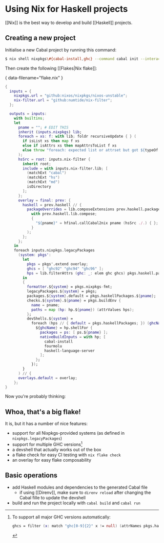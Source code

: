 # Using Nix for Haskell projects

[[Nix]] is the best way to develop and build [[Haskell]] projects.

## Creating a new project

Initialise a new Cabal project by running this command:

```bash
$ nix shell nixpkgs\#{cabal-install,ghc} --command cabal init --interactive
```

Then create the following [[Flakes|Nix flake]]:

{ data-filename="flake.nix" }
```nix
{
  inputs = {
    nixpkgs.url = "github:nixos/nixpkgs/nixos-unstable";
    nix-filter.url = "github:numtide/nix-filter";
  };

  outputs = inputs:
    with builtins;
    let
      pname = ""; # EDIT THIS
      inherit (inputs.nixpkgs) lib;
      foreach = xs: f: with lib; foldr recursiveUpdate { } (
        if isList xs then map f xs
        else if isAttrs xs then mapAttrsToList f xs
        else throw "foreach: expected list or attrset but got ${typeOf xs}"
      );
      hsSrc = root: inputs.nix-filter {
        inherit root;
        include = with inputs.nix-filter.lib; [
          (matchExt "cabal")
          (matchExt "hs")
          (matchExt "md")
          isDirectory
        ];
      };
      overlay = final: prev: {
        haskell = prev.haskell // {
          packageOverrides = lib.composeExtensions prev.haskell.packageOverrides (hfinal: hprev:
            with prev.haskell.lib.compose;
            {
              "${pname}" = hfinal.callCabal2nix pname (hsSrc ./.) { };
            }
          );
        };
      };
    in
    foreach inputs.nixpkgs.legacyPackages
      (system: pkgs':
        let
          pkgs = pkgs'.extend overlay;
          ghcs = [ "ghc92" "ghc94" "ghc96" ];
          hps = lib.filterAttrs (ghc: _: elem ghc ghcs) pkgs.haskell.packages;
        in
        {
          formatter.${system} = pkgs.nixpkgs-fmt;
          legacyPackages.${system} = pkgs;
          packages.${system}.default = pkgs.haskellPackages.${pname};
          checks.${system}.${pname} = pkgs.buildEnv {
            name = pname;
            paths = map (hp: hp.${pname}) (attrValues hps);
          };
          devShells.${system} =
            foreach (hps // { default = pkgs.haskellPackages; }) (ghcName: hp: {
              ${ghcName} = hp.shellFor {
                packages = ps: [ ps.${pname} ];
                nativeBuildInputs = with hp; [
                  cabal-install
                  fourmolu
                  haskell-language-server
                ];
              };
            });
        }
      ) // {
      overlays.default = overlay;
    };
}
```

Now you're probably thinking:

## Whoa, that's a big flake!

It is, but it has a number of nice features:
 - support for all Nixpkgs-provided systems (as defined in `nixpkgs.legacyPackages`)
 - support for multiple GHC versions[^1]
 - a devshell that actually works out of the box
 - a flake check for easy CI testing with `nix flake check`
 - an overlay for easy flake composability

## Basic operations

- add Haskell modules and dependencies to the generated Cabal file
    - if using [[Direnv]], make sure to `direnv reload` after changing the Cabal fille to update the devshell
- build and run the project locally with `cabal build` and `cabal run`

[^1]: To support all major GHC versions automatically:
      ```nix
      ghcs = filter (x: match "ghc[0-9]{2}" x != null) (attrNames pkgs.haskell.packages);
      ```
